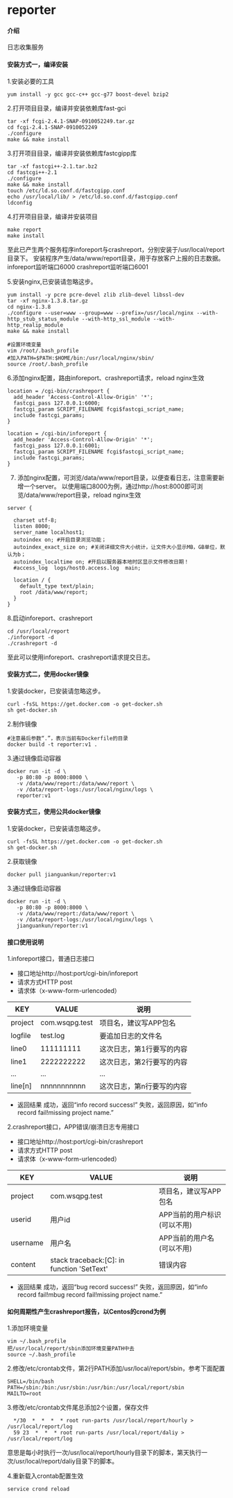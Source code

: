 # reporter

#### 介绍
日志收集服务


#### 安装方式一，编译安装

1.安装必要的工具

```
yum install -y gcc gcc-c++ gcc-g77 boost-devel bzip2
```

2.打开项目目录，编译并安装依赖库fast-gci

```
tar -xf fcgi-2.4.1-SNAP-0910052249.tar.gz
cd fcgi-2.4.1-SNAP-0910052249
./configure
make && make install
```

3.打开项目目录，编译并安装依赖库fastcgipp库

```
tar -xf fastcgi++-2.1.tar.bz2
cd fastcgi++-2.1
./configure
make && make install
touch /etc/ld.so.conf.d/fastcgipp.conf
echo /usr/local/lib/ > /etc/ld.so.conf.d/fastcgipp.conf
ldconfig
```

4.打开项目目录，编译并安装项目

```
make report
make install
```

至此已产生两个服务程序inforeport与crashreport，分别安装于/usr/local/report目录下。
安装程序产生/data/www/report目录，用于存放客户上报的日志数据。
inforeport监听端口6000
crashreport监听端口6001

5.安装nginx,已安装请忽略这步。

```
yum install -y pcre pcre-devel zlib zlib-devel libssl-dev
tar -xf nginx-1.3.8.tar.gz
cd nginx-1.3.8
./configure --user=www --group=www --prefix=/usr/local/nginx --with-http_stub_status_module --with-http_ssl_module --with-http_realip_module
make && make install

#设置环境变量
vim /root/.bash_profile
#加入PATH=$PATH:$HOME/bin:/usr/local/nginx/sbin/
source /root/.bash_profile
```

6.添加nginx配置，路由inforeport、crashreport请求，reload nginx生效

```
location = /cgi-bin/crashreport {
  add_header 'Access-Control-Allow-Origin' '*';
  fastcgi_pass 127.0.0.1:6000;
  fastcgi_param SCRIPT_FILENAME fcgi$fastcgi_script_name;
  include fastcgi_params;
}

location = /cgi-bin/inforeport {
  add_header 'Access-Control-Allow-Origin' '*';
  fastcgi_pass 127.0.0.1:6001;
  fastcgi_param SCRIPT_FILENAME fcgi$fastcgi_script_name;
  include fastcgi_params;
}
```

7. 添加nginx配置，可浏览/data/www/report目录，以便查看日志，注意需要新增一个server。
以使用端口8000为例，通过http://host:8000即可浏览/data/www/report目录，reload nginx生效

```
server {

  charset utf-8;
  listen 8000;
  server_name localhost1;
  autoindex on; #开启目录浏览功能；
  autoindex_exact_size on; #关闭详细文件大小统计，让文件大小显示MB，GB单位，默认为b；
  autoindex_localtime on; #开启以服务器本地时区显示文件修改日期！
  #access_log  logs/host0.access.log  main;

  location / {
    default_type text/plain;
    root /data/www/report;
  }
}
```

8.启动inforeport、crashreport

```
cd /usr/local/report
./inforeport -d
./crashreport -d
```
至此可以使用inforeport、crashreport请求提交日志。

#### 安装方式二，使用docker镜像

1.安装docker，已安装请忽略这步。

```
curl -fsSL https://get.docker.com -o get-docker.sh
sh get-docker.sh
```

2.制作镜像

```
#注意最后参数“.”，表示当前有Dockerfile的目录
docker build -t reporter:v1 .
```

3.通过镜像启动容器

```
docker run -it -d \
   -p 80:80 -p 8000:8000 \
   -v /data/www/report:/data/www/report \
   -v /data/report-logs:/usr/local/nginx/logs \
   reporter:v1
```

#### 安装方式三，使用公共docker镜像

1.安装docker，已安装请忽略这步。

```
curl -fsSL https://get.docker.com -o get-docker.sh
sh get-docker.sh
```

2.获取镜像

```
docker pull jianguankun/reporter:v1
```

3.通过镜像启动容器

```
docker run -it -d \
   -p 80:80 -p 8000:8000 \
   -v /data/www/report:/data/www/report \
   -v /data/report-logs:/usr/local/nginx/logs \
   jianguankun/reporter:v1
```

#### 接口使用说明

1.inforeport接口，普通日志接口
- 接口地址http://host:port/cgi-bin/inforeport
- 请求方式HTTP post
- 请求体（x-www-form-urlencoded）

| KEY     | VALUE          | 说明            |
|---------|----------------|---------------|
| project | com.wsqpg.test | 项目名，建议写APP包名  |
| logfile | test.log       | 要追加日志的文件名     |
| line0   | 111111111      | 这次日志，第1行要写的内容 |
| line1   | 2222222222     | 这次日志，第2行要写的内容 |
| ...   | ...     | ... |
| line[n]   | nnnnnnnnnnn     | 这次日志，第n行要写的内容 |

- 返回结果
成功，返回“info record success!”
失败，返回原因，如“info record fail!missing project name.”

2.crashreport接口，APP错误/崩溃日志专用接口
- 接口地址http://host:port/cgi-bin/crashreport
- 请求方式HTTP post
- 请求体（x-www-form-urlencoded）

| KEY     | VALUE          | 说明            |
|---------|----------------|---------------|
| project | com.wsqpg.test | 项目名，建议写APP包名  |
| userid| 用户id       | APP当前的用户标识(可以不用)     |
| username| 用户名| APP当前的用户名(可以不用) |
| content| stack traceback:[C]: in function 'SetText'     | 错误内容 |

- 返回结果
成功，返回“bug record success!”
失败，返回原因，如“info record fail!mbug record fail!missing project name.”

#### 如何周期性产生crashreport报告，以Centos的crond为例

1.添加环境变量
```
vim ~/.bash_profile
把/usr/local/report/sbin添加环境变量PATH中去
source ~/.bash_profile
```
2.修改/etc/crontab文件，第2行PATH添加/usr/local/report/sbin，参考下面配置

```
SHELL=/bin/bash
PATH=/sbin:/bin:/usr/sbin:/usr/bin:/usr/local/report/sbin
MAILTO=root
```

3.修改/etc/crontab文件尾总添加2个设置，保存文件

```
  */30  *  *  *  * root run-parts /usr/local/report/hourly > /usr/local/report/log
  59 23  *  *  * root run-parts /usr/local/report/daliy > /usr/local/report/log
```
意思是每小时执行一次/usr/local/report/hourly目录下的脚本，第天执行一次/usr/local/report/daliy目录下的脚本。

4.重新载入crontab配置生效

```
service crond reload
```

